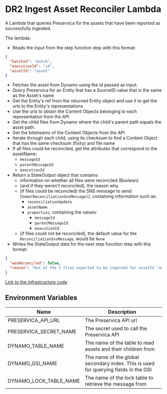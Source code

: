 # DR2 Ingest Asset Reconciler Lambda

A Lambda that queries Preservica for the assets that have been reported as successfully ingested.

The lambda:
* Reads the input from the step function step with this format:
```json
{
  "batchId": "batch",
  "executionId": "id",
  "assetId": "asset"
}
```
* Fetches the asset from Dynamo using the id passed as input.
* Query Preservica for an Entity that has a SourceID value that is the same as the Asset's name
* Get the Entity's ref from the returned Entity object and use it to get the urls to the Entity's representations
* Use the urls to obtain the Content Objects belonging to each representation from the API
* Get the child files from Dynamo where the child's parent path equals the asset path.
* Get the bitstreams of the Content Objects from the API
* Iterate through each child, using its checksum to find a Content Object that has the same checksum (fixity) and file name
* If all files could be reconciled, get the attributes that correspond to the assetName:
  * `messageId`
  * `parentMessageId`
  * `executionId`
* Return a StateOutput object that contains:
  *  information on whether all files were reconciled (Boolean)
  * (and if they weren't reconciled), the reason why
  * (if files could be reconciled) the SNS message to send (`Some(ReconciliationSnsMessage)`), containing information such as:
    * `reconciliationUpdate`
    * `assetName`
    * `properties`, containing the values:
      * `messageId`
      * `parentMessageId`
      * `executionId`
  * (if files could not be reconciled), the default value for the `ReconciliationSnsMessage`, would be `None`
* Writes the StateOutput data for the next step function step with this format:
```json
{
  "wasReconciled": false,
  "reason": "Out of the 2 files expected to be ingested for assetId 'a8163bde-7daa-43a7-9363-644f93fe2f2b', a checksum and title could not be matched with a file on Preservica for: b285c02d-44e3-4939-a856-66252fd7919a, 974081e5-3123-42ea-923d-3999cc160718"
}
```

[Link to the infrastructure code](https://github.com/nationalarchives/dr2-terraform-environments)

## Environment Variables

| Name                   | Description                                                                         |
|------------------------|-------------------------------------------------------------------------------------|
| PRESERVICA_API_URL     | The Preservica API  url                                                             |
| PRESERVICA_SECRET_NAME | The secret used to call the Preservica API                                          |
| DYNAMO_TABLE_NAME      | The name of the table to read assets and their children from                        |
| DYNAMO_GSI_NAME        | The name of the global secondary index. This is used for querying fields in the GSI |
| DYNAMO_LOCK_TABLE_NAME | The name of the lock table to retrieve the message from                             |
